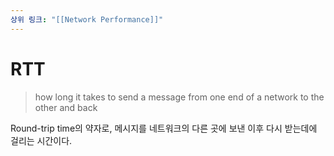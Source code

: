 ```yaml
---
상위 링크: "[[Network Performance]]"
---
```

# RTT
> how long it takes to send a message from one end of a network to the other and back

Round-trip time의 약자로, 메시지를 네트워크의 다른 곳에 보낸 이후 다시 받는데에 걸리는 시간이다.